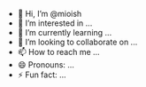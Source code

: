 - 👋 Hi, I’m @mioish
- 👀 I’m interested in ...
- 🌱 I’m currently learning ...
- 💞️ I’m looking to collaborate on ...
- 📫 How to reach me ...
- 😄 Pronouns: ...
- ⚡ Fun fact: ...

<!---
mioish/mioish is a ✨ special ✨ repository because its `README.md` (this file) appears on your GitHub profile.
You can click the Preview link to take a look at your changes.
--->
